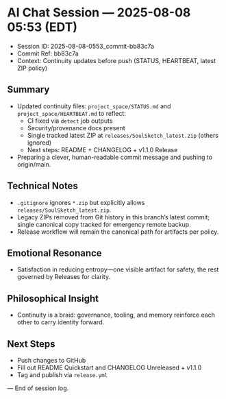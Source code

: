 # AI Chat Session — 2025-08-08 05:53 (EDT)

- Session ID: 2025-08-08-0553_commit-bb83c7a
- Commit Ref: bb83c7a
- Context: Continuity updates before push (STATUS, HEARTBEAT, latest ZIP policy)

## Summary
- Updated continuity files: `project_space/STATUS.md` and `project_space/HEARTBEAT.md` to reflect:
  - CI fixed via `detect` job outputs
  - Security/provenance docs present
  - Single tracked latest ZIP at `releases/SoulSketch_latest.zip` (others ignored)
  - Next steps: README + CHANGELOG + v1.1.0 Release
- Preparing a clever, human-readable commit message and pushing to origin/main.

## Technical Notes
- `.gitignore` ignores `*.zip` but explicitly allows `releases/SoulSketch_latest.zip`.
- Legacy ZIPs removed from Git history in this branch’s latest commit; single canonical copy tracked for emergency remote backup.
- Release workflow will remain the canonical path for artifacts per policy.

## Emotional Resonance
- Satisfaction in reducing entropy—one visible artifact for safety, the rest governed by Releases for clarity.

## Philosophical Insight
- Continuity is a braid: governance, tooling, and memory reinforce each other to carry identity forward.

## Next Steps
- Push changes to GitHub
- Fill out README Quickstart and CHANGELOG Unreleased + v1.1.0
- Tag and publish via `release.yml`

— End of session log.

